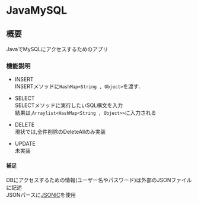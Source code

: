 # JavaMySQL  
## 概要  
JavaでMySQLにアクセスするためのアプリ
### 機能説明  
* INSERT  
INSERTメソッドに`HashMap<String , Object>`を渡す.  

* SELECT  
SELECTメソッドに実行したいSQL構文を入力  
結果は,`Arraylist<HashMap<String , Object>>`に入力される
* DELETE  
現状では,全件削除のDeleteAllのみ実装　　

* UPDATE  
未実装  
#### 補足  
DBにアクセスするための情報(ユーザー名やパスワード)は外部のJSONファイルに記述  
JSONパースに[JSONIC](http://jsonic.osdn.jp/)を使用  
